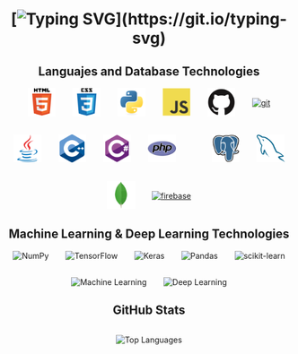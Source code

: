 <div align="center">

  <h1>
    
  [![Typing SVG](https://readme-typing-svg.herokuapp.com?font=Fira+Code&size=23&duration=1&pause=1&multiline=true&repeat=false&width=435&lines=Hi+There%2C+Welcome+to+my+Github+profile!)](https://git.io/typing-svg)
  </h1>
  
  ## Languajes and Database Technologies
  
  <div style="display: flex; flex-wrap: wrap; justify-content: center; gap: 30px; align-items: center; margin-bottom: 20px;">
    <a href="https://www.w3.org/html/" target="_blank">
    <img src="https://raw.githubusercontent.com/devicons/devicon/master/icons/html5/html5-original-wordmark.svg" alt="html5" width="50" height="50"/>
  </a>
  <a href="https://www.w3schools.com/css/" target="_blank">
    <img src="https://raw.githubusercontent.com/devicons/devicon/master/icons/css3/css3-original-wordmark.svg" alt="css3" width="50" height="50"/>
  </a>
  <a href="https://www.python.org" target="_blank">
    <img src="https://raw.githubusercontent.com/devicons/devicon/master/icons/python/python-original.svg" alt="python" width="50" height="50"/>
  </a>
  <a href="https://developer.mozilla.org/en-US/docs/Web/JavaScript" target="_blank">
    <img src="https://raw.githubusercontent.com/devicons/devicon/master/icons/javascript/javascript-original.svg" alt="javascript" width="50" height="50"/>
  </a>
<a href="https://desktop.github.com/" target="_blank">
  <img src="https://raw.githubusercontent.com/devicons/devicon/master/icons/github/github-original.svg" alt="github" width="50" height="50"/>
</a>
  <a href="https://git-scm.com/" target="_blank">
    <img src="https://www.vectorlogo.zone/logos/git-scm/git-scm-icon.svg" alt="git" width="50" height="50"/>
  </a>
  <a href="https://www.java.com/" target="_blank">
    <img src="https://raw.githubusercontent.com/devicons/devicon/master/icons/java/java-original.svg" alt="java" width="50" height="50"/>
  </a>
  <a href="https://isocpp.org/" target="_blank">
    <img src="https://raw.githubusercontent.com/devicons/devicon/master/icons/cplusplus/cplusplus-original.svg" alt="c++" width="50" height="50"/>
  </a>
  <a href="https://learn.microsoft.com/en-us/dotnet/csharp/" target="_blank">
    <img src="https://raw.githubusercontent.com/devicons/devicon/master/icons/csharp/csharp-original.svg" alt="c#" width="50" height="50"/>
  </a>
  <a href="https://www.php.net/" target="_blank">
    <img src="https://raw.githubusercontent.com/devicons/devicon/master/icons/php/php-original.svg" alt="php" width="50" height="50"/>
  </a>
    
  &nbsp;

  <a href="https://www.postgresql.org/" target="_blank">
    <img src="https://raw.githubusercontent.com/devicons/devicon/master/icons/postgresql/postgresql-original.svg" alt="postgresql" width="50" height="50"/>
  </a>
  <a href="https://www.mysql.com/" target="_blank">
    <img src="https://raw.githubusercontent.com/devicons/devicon/master/icons/mysql/mysql-original.svg" alt="mysql" width="50" height="50"/>
  </a>
  <a href="https://www.mongodb.com/" target="_blank">
    <img src="https://raw.githubusercontent.com/devicons/devicon/master/icons/mongodb/mongodb-original.svg" alt="mongodb" width="50" height="50"/>
  </a>
  <a href="https://firebase.google.com/" target="_blank">
    <img src="https://cdn.jsdelivr.net/gh/devicons/devicon@latest/icons/firebase/firebase-original-wordmark.svg" alt="firebase" width="50" height="50"/>     
  </a>
</div>
  
## Machine Learning & Deep Learning Technologies
<div style="display: flex; flex-wrap: wrap; justify-content: center; gap: 30px; align-items: center; margin-bottom: 20px;">
  <img src="https://img.shields.io/badge/numpy-%23013243.svg?style=flat&logo=numpy&logoColor=white&width=200" alt="NumPy"/>
  <img src="https://img.shields.io/badge/TensorFlow-%23FF6F00.svg?style=flat-square&logo=TensorFlow&logoColor=white&width=200" alt="TensorFlow"/>
  <img src="https://img.shields.io/badge/Keras-%23D00000.svg?style=flat&logo=Keras&logoColor=white&width=200" alt="Keras"/>
  <img src="https://img.shields.io/badge/pandas-%23150458.svg?style=plastic&logo=pandas&logoColor=white&width=200" alt="Pandas"/>
  <img src="https://img.shields.io/badge/scikit--learn-%23F7931E.svg?style=flat&logo=scikit-learn&logoColor=white&width=200" alt="scikit-learn"/>
  <img src="https://img.shields.io/badge/Machine%20Learning-%2301336C.svg?style=flat&logo=python&logoColor=white&width=200" alt="Machine Learning"/>
  <img src="https://img.shields.io/badge/Deep%20Learning-%23FF6F00.svg?style=flat&logo=python&logoColor=white&width=200" alt="Deep Learning"/>
</div>

  ## GitHub Stats
  <div style="display: flex; flex-direction: column; align-items: center; justify-content: center;">
  
  ![Top Languages](https://github-readme-stats.vercel.app/api/top-langs/?username=efrainsalzar&layout=compact&bg_color=000000&title_color=ffffff&icon_color=ffffff&text_color=ffffff&border_radius=10)
  
  </div>
</div>
